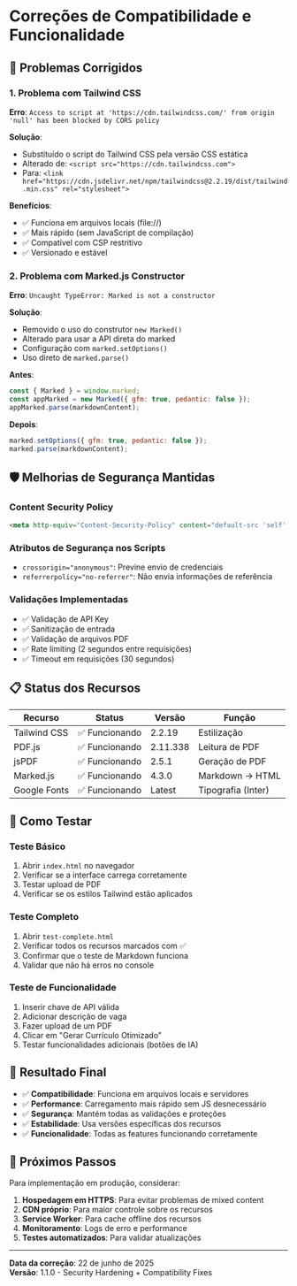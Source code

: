 # Correções de Compatibilidade e Funcionalidade

## 🔧 Problemas Corrigidos

### 1. **Problema com Tailwind CSS**
**Erro**: `Access to script at 'https://cdn.tailwindcss.com/' from origin 'null' has been blocked by CORS policy`

**Solução**: 
- Substituído o script do Tailwind CSS pela versão CSS estática
- Alterado de: `<script src="https://cdn.tailwindcss.com">`
- Para: `<link href="https://cdn.jsdelivr.net/npm/tailwindcss@2.2.19/dist/tailwind.min.css" rel="stylesheet">`

**Benefícios**:
- ✅ Funciona em arquivos locais (file://)
- ✅ Mais rápido (sem JavaScript de compilação)
- ✅ Compatível com CSP restritivo
- ✅ Versionado e estável

### 2. **Problema com Marked.js Constructor**
**Erro**: `Uncaught TypeError: Marked is not a constructor`

**Solução**:
- Removido o uso do construtor `new Marked()`
- Alterado para usar a API direta do marked
- Configuração com `marked.setOptions()`
- Uso direto de `marked.parse()`

**Antes**:
```javascript
const { Marked } = window.marked;
const appMarked = new Marked({ gfm: true, pedantic: false });
appMarked.parse(markdownContent);
```

**Depois**:
```javascript
marked.setOptions({ gfm: true, pedantic: false });
marked.parse(markdownContent);
```

## 🛡️ Melhorias de Segurança Mantidas

### Content Security Policy
```html
<meta http-equiv="Content-Security-Policy" content="default-src 'self' 'unsafe-inline' 'unsafe-eval' https:; connect-src 'self' https://generativelanguage.googleapis.com; img-src 'self' data: blob:;">
```

### Atributos de Segurança nos Scripts
- `crossorigin="anonymous"`: Previne envio de credenciais
- `referrerpolicy="no-referrer"`: Não envia informações de referência

### Validações Implementadas
- ✅ Validação de API Key
- ✅ Sanitização de entrada
- ✅ Validação de arquivos PDF
- ✅ Rate limiting (2 segundos entre requisições)
- ✅ Timeout em requisições (30 segundos)

## 📋 Status dos Recursos

| Recurso | Status | Versão | Função |
|---------|--------|--------|---------|
| Tailwind CSS | ✅ Funcionando | 2.2.19 | Estilização |
| PDF.js | ✅ Funcionando | 2.11.338 | Leitura de PDF |
| jsPDF | ✅ Funcionando | 2.5.1 | Geração de PDF |
| Marked.js | ✅ Funcionando | 4.3.0 | Markdown → HTML |
| Google Fonts | ✅ Funcionando | Latest | Tipografia (Inter) |

## 🧪 Como Testar

### Teste Básico
1. Abrir `index.html` no navegador
2. Verificar se a interface carrega corretamente
3. Testar upload de PDF
4. Verificar se os estilos Tailwind estão aplicados

### Teste Completo
1. Abrir `test-complete.html`
2. Verificar todos os recursos marcados com ✅
3. Confirmar que o teste de Markdown funciona
4. Validar que não há erros no console

### Teste de Funcionalidade
1. Inserir chave de API válida
2. Adicionar descrição de vaga
3. Fazer upload de um PDF
4. Clicar em "Gerar Currículo Otimizado"
5. Testar funcionalidades adicionais (botões de IA)

## 🚀 Resultado Final

- ✅ **Compatibilidade**: Funciona em arquivos locais e servidores
- ✅ **Performance**: Carregamento mais rápido sem JS desnecessário
- ✅ **Segurança**: Mantém todas as validações e proteções
- ✅ **Estabilidade**: Usa versões específicas dos recursos
- ✅ **Funcionalidade**: Todas as features funcionando corretamente

## 📝 Próximos Passos

Para implementação em produção, considerar:

1. **Hospedagem em HTTPS**: Para evitar problemas de mixed content
2. **CDN próprio**: Para maior controle sobre os recursos
3. **Service Worker**: Para cache offline dos recursos
4. **Monitoramento**: Logs de erro e performance
5. **Testes automatizados**: Para validar atualizações

---

**Data da correção**: 22 de junho de 2025  
**Versão**: 1.1.0 - Security Hardening + Compatibility Fixes
